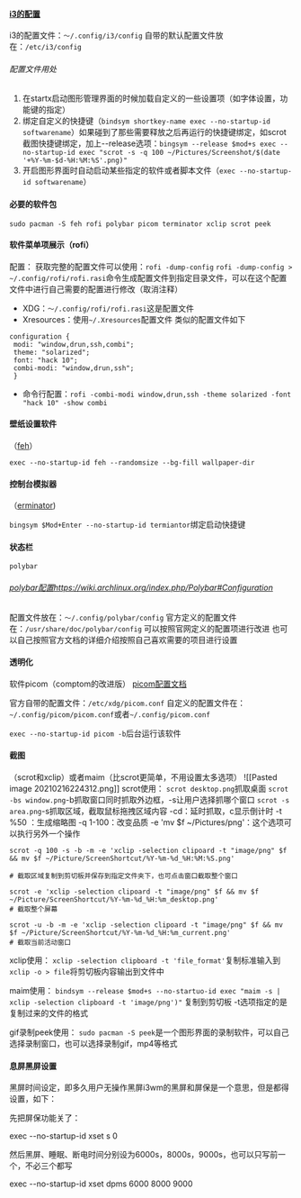 #### [i3的配置](https://i3wm.org/docs/userguide.html#configuring)
i3的配置文件：`～/.config/i3/config`
自带的默认配置文件放在：`/etc/i3/config`

###### 配置文件用处
1. 在startx启动图形管理界面的时候加载自定义的一些设置项（如字体设置，功能键的指定）
2. 绑定自定义的快捷键（`bindsym shortkey-name exec --no-startup-id softwarename`）如果碰到了那些需要释放之后再运行的快捷键绑定，如scrot截图快捷键绑定，加上--release选项：`bingsym --release $mod+s exec --no-startup-id exec "scrot -s -q 100 ~/Pictures/Screenshot/$(date '+%Y-%m-$d-%H:%M:%S'.png)"`
3. 开启图形界面时自动启动某些指定的软件或者脚本文件（`exec --no-startup-id softwarename`）


#### 必要的软件包

`sudo pacman -S feh rofi polybar picom terminator xclip scrot peek`

#### 软件菜单项展示（rofi）
配置：
获取完整的配置文件可以使用：`rofi -dump-config`
`rofi -dump-config > ~/.config/rofi/rofi.rasi`命令生成配置文件到指定目录文件，可以在这个配置文件中进行自己需要的配置进行修改（取消注释）

- XDG：`～/.config/rofi/rofi.rasi`这是配置文件
- Xresources：使用`~/.Xresources`配置文件
类似的配置文件如下
```
configuration {
 modi: "window,drun,ssh,combi";
 theme: "solarized";
 font: "hack 10";
 combi-modi: "window,drun,ssh";
 }
```
- 命令行配置：`rofi -combi-modi window,drun,ssh -theme solarized -font "hack 10" -show combi`

#### 壁纸设置软件
（[feh](https://wiki.archlinux.org/index.php/Feh)）

`exec --no-startup-id feh --randomsize --bg-fill wallpaper-dir`

#### 控制台模拟器
（[erminator](https://wiki.archlinux.org/index.php/Terminator))

`bingsym $Mod+Enter --no-startup-id termiantor`绑定启动快捷键

#### 状态栏
`polybar`
###### [polybar配置]()https://wiki.archlinux.org/index.php/Polybar#Configuration
配置文件放在：`～/.config/polybar/config`
官方定义的配置文件在：`/usr/share/doc/polybar/config`
可以按照官网定义的配置项进行改进
也可以自己按照官方文档的详细介绍按照自己喜欢需要的项目进行设置

#### 透明化
软件picom（comptom的改进版）
[picom配置文档](https://wiki.archlinux.org/index.php/Picom#Configuration)

官方自带的配置文件：`/etc/xdg/picom.conf`
自定义的配置文件在：`~/.config/picom/picom.conf`或者`~/.config/picom.conf`

`exec --no-startup-id picom -b`后台运行该软件

#### 截图
（scrot和xclip）或者maim（比scrot更简单，不用设置太多选项）
![[Pasted image 20210216224312.png]]
scrot使用：
`scrot desktop.png`抓取桌面
`scrot -bs window.png`-b抓取窗口同时抓取外边框，-s让用户选择抓哪个窗口
`scrot -s area.png`-s抓取区域，截取鼠标拖拽区域内容
-cd：延时抓取，c显示倒计时
-t  %50 ：生成缩略图
-q 1-100：改变品质
-e 'mv $f ~/Pictures/png'：这个选项可以执行另外一个操作
```
scrot -q 100 -s -b -m -e 'xclip -selection clipoard -t "image/png" $f && mv $f ~/Picture/ScreenShortcut/%Y-%m-%d_%H:%M:%S.png'

# 截取区域复制到剪切板并保存到指定文件夹下，也可点击窗口截取整个窗口
```

```
scrot -e 'xclip -selection clipoard -t "image/png" $f && mv $f ~/Picture/ScreenShortcut/%Y-%m-%d_%H:%m_desktop.png'
# 截取整个屏幕
```

```
scrot -u -b -m -e 'xclip -selection clipoard -t "image/png" $f && mv $f ~/Picture/ScreenShortcut/%Y-%m-%d_%H:%m_current.png'
# 截取当前活动窗口
```

xclip使用：
`xclip -selection clipboard -t 'file_format'`复制标准输入到
`xclip -o > file`将剪切板内容输出到文件中

maim使用：
`bindsym --release $mod+s --no-startuo-id exec "maim -s | xclip -selection clipboard -t 'image/png')"`
复制到剪切板
-t选项指定的是复制过来的文件的格式


gif录制peek使用：
`sudo pacman -S peek`是一个图形界面的录制软件，可以自己选择录制窗口，也可以选择录制gif，mp4等格式


#### 息屏黑屏设置

黑屏时间设定，即多久用户无操作黑屏i3wm的黑屏和屏保是一个意思，但是都得设置，如下：

先把屏保功能关了：

 exec --no-startup-id xset s 0 

然后黑屏、睡眠、断电时间分别设为6000s，8000s，9000s，也可以只写前一个，不必三个都写

 exec --no-startup-id xset dpms 6000 8000 9000 